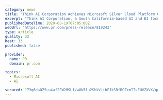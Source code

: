 ```yaml
---
category: news
title: "Think AI Corporation Achieves Microsoft Silver Cloud Platform Competency"
excerpt: "Think AI Corporation, a South California-based AI and BI focused IT services company, recently announced its Microsoft Silver Cloud Platform Competency status. The company has proven its ability to provide services in today’s mobile-first,"
publishedDateTime: 2020-08-19T07:05:00Z
webUrl: "https://www.pr.com/press-release/819243"
type: article
quality: 33
heat: 33
published: false

provider:
  name: PR
  domain: pr.com

topics:
  - Microsoft AI
  - AI

secured: "73q6daOZ5uu4af2EW2MSLf/w0k51u2ShkVLibEIkSBfROZcmIIsFUVZXVX/qgHuutpmMBURUe8UFws8rT1lQ/RumAnZJGrZuj6XFKzCo/CpXJQYRGkn1vdrpvEuE/JhfJAvY+I25DliS7bbtH63o1gCa1dRnRMo96J3C8JSxASdrEFALsrx9w9Wwegl1ayfpSvLzRA0rNQJkpqSjv4ENezHZBp5UXC0v1T1uDxIrjAheXs+Gmw8pdqo0LEz6xClukG249Z55zX8M8+yQALuJi21orkwP5zgNIIgssEtjBaKVsSeXLLgvcjUHJ+WjNaYQBmpRBcrfzX3M7QqqSxhb/g==;Dv6a5A6+izCiMBBkCdID/w=="
---
```


